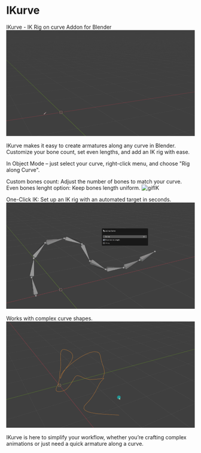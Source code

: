 # IKurve
IKurve - IK Rig on curve Addon for Blender
![gifIK](./images/Animation.gif)

IKurve makes it easy to create armatures along any curve in Blender. Customize your bone count, set even lengths, and add an IK rig with ease.

In Object Mode – just select your curve, right-click menu, and choose "Rig along Curve".

Custom bones count: Adjust the number of bones to match your curve.
Even bones lenght option: Keep bones length uniform.
![gifIK](./images/AnimationIOptions.gif)

One-Click IK: Set up an IK rig with an automated target in seconds.
![gifIK](./images/AnimationIK.gif)

Works with complex curve shapes.
![gifIK](./images/AnimationComplex.gif)

IKurve is here to simplify your workflow, whether you’re crafting complex animations or just need a quick armature along a curve.


